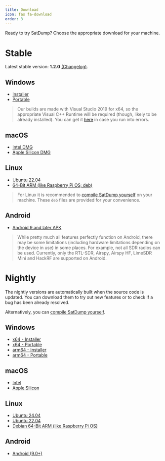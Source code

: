 ```yaml
---
title: Download
icon: fas fa-download
order: 3
---
```


Ready to try SatDump? Choose the appropriate download for your machine.

# Stable

Latest stable version: **1.2.0** [(Changelog)](/posts/1.2.0-release).

## Windows

* [Installer](https://github.com/SatDump/SatDump/releases/download/1.2.0/SatDump-Windows_x64_Installer.exe)
* [Portable](https://github.com/SatDump/SatDump/releases/download/1.2.0/SatDump-Windows_x64_Portable.zip)

> Our builds are made with Visual Studio 2019 for x64, so the appropriate Visual C++ Runtime will be required (though, likely to be already installed). You can get it [here](https://support.microsoft.com/en-us/topic/the-latest-supported-visual-c-downloads-2647da03-1eea-4433-9aff-95f26a218cc0) in case you run into errors.

## macOS

* [Intel DMG](https://github.com/SatDump/SatDump/releases/download/1.2.0/SatDump-macOS-Intel.dmg)
* [Apple Silicon DMG](https://github.com/SatDump/SatDump/releases/download/1.2.0/SatDump-macOS-Silicon.dmg)

## Linux

* [Ubuntu 22.04](https://github.com/SatDump/SatDump/releases/download/1.2.0/satdump_1.2.0_amd64.deb)
* [64-Bit ARM (like Raspberry Pi OS; deb)](https://github.com/SatDump/SatDump/releases/download/1.2.0/satdump_1.2.0_arm64.deb)

> For Linux it is recommended to [compile SatDump yourself](https://github.com/SatDump/SatDump#linux) on your machine. These `deb` files are provided for your convenience.

## Android

* [Android 9 and later APK](https://github.com/SatDump/SatDump/releases/download/1.2.0/SatDump_Android_1.2.0.apk)

> While pretty much all features perfectly function on Android, there may be some limitations (including hardware limitations depending on the device in use) in some places. For example, not all SDR radios can be used. Currently, only the RTL-SDR, Airspy, Airspy HF, LimeSDR Mini and HackRF are supported on Android.


# Nightly

The nightly versions are automatically built when the source code is updated. You can download them to try out new features or to check if a bug has been already resolved.

Alternatively, you can [compile SatDump yourself](https://github.com/SatDump/SatDump#building--installing).

## Windows
* [x64 - Installer](https://github.com/SatDump/SatDump/releases/download/nightly/SatDump-Windows_x64_Installer.exe)
* [x64 - Portable](https://github.com/SatDump/SatDump/releases/download/nightly/SatDump-Windows_x64_Portable.zip)
* [arm64 - Installer](https://github.com/SatDump/SatDump/releases/download/nightly/SatDump-Windows_arm64_Installer.exe)
* [arm64 - Portable](https://github.com/SatDump/SatDump/releases/download/nightly/SatDump-Windows_arm64_Portable.zip)

## macOS
* [Intel](https://github.com/SatDump/SatDump/releases/download/nightly/SatDump-macOS-Intel.dmg)
* [Apple Silicon](https://github.com/SatDump/SatDump/releases/download/nightly/SatDump-macOS-Silicon.dmg)

## Linux
* [Ubuntu 24.04](https://github.com/SatDump/SatDump/releases/download/nightly/satdump_ubuntu_24.04_amd64.deb)
* [Ubuntu 22.04](https://github.com/SatDump/SatDump/releases/download/nightly/satdump_ubuntu_22.04_amd64.deb)
* [Debian 64-Bit ARM (like Raspberry Pi OS)](https://github.com/SatDump/SatDump/releases/download/nightly/satdump_rpi64_latest_arm64.deb)

## Android
* [Android (9.0+)](https://github.com/SatDump/SatDump/releases/download/nightly/SatDump-Android.apk)
